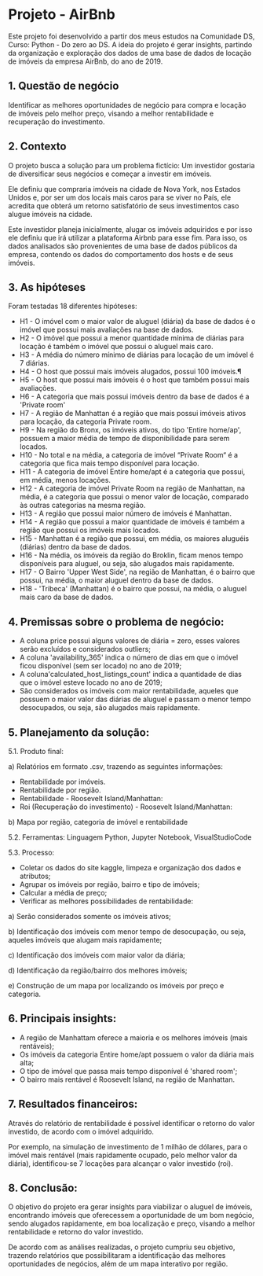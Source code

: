 # Projeto - AirBnb
Este projeto foi desenvolvido a partir dos meus estudos na Comunidade DS, Curso: Python - Do zero ao DS. 
A ideia do projeto é gerar insights, partindo da organização e exploração dos dados de uma base de dados de locação de imóveis da empresa AirBnb, do ano de 2019.

## 1. Questão de negócio
Identificar as melhores oportunidades de negócio para compra e locação de imóveis pelo melhor preço, visando a melhor rentabilidade e recuperação do investimento.

## 2. Contexto
O projeto busca a solução para um problema fictício: Um investidor gostaria de diversificar seus negócios e começar a investir em imóveis. 

Ele definiu que compraria imóveis na cidade de Nova York, nos Estados Unidos e, por ser um dos locais mais caros para se viver no País, ele acredita que obterá um retorno satisfatório de seus investimentos caso alugue imóveis na cidade. 

Este investidor planeja inicialmente, alugar os imóveis adquiridos e por isso ele definiu que irá utilizar a plataforma Airbnb para esse fim. Para isso, os dados analisados são provenientes de uma base de dados públicos da empresa, contendo os dados do comportamento dos hosts e de seus imóveis.

## 3. As hipóteses
Foram testadas 18 diferentes hipóteses:

* H1 - O imóvel com o maior valor de aluguel (diária) da base de dados é o imóvel que possui mais avaliações na base de dados.
* H2 - O imóvel que possui a menor quantidade mínima de diárias para locação é também o imóvel que possui o aluguel mais caro.
* H3 - A média do número mínimo de diárias para locação de um imóvel é 7 diárias.
* H4 - O host que possui mais imóveis alugados, possui 100 imóveis.¶
* H5 - O host que possui mais imóveis é o host que também possui mais avaliações.
* H6 - A categoria que mais possui imóveis dentro da base de dados é a 'Private room'
* H7 - A região de Manhattan é a região que mais possui imóveis ativos para locação, da categoria Private room.
* H9 - Na região do Bronx, os imóveis ativos, do tipo 'Entire home/ap', possuem a maior média de tempo de disponibilidade para serem locados.
* H10 - No total e na média, a categoria de imóvel “Private Room“ é a categoria que fica mais tempo disponível para locação.
* H11 - A categoria de imóvel Entire home/apt é a categoria que possui, em média, menos locações.
* H12 - A categoria de imóvel Private Room na região de Manhattan, na média, é a categoria que possui o menor valor de locação, comparado às outras categorias na mesma região.
* H13 - A região que possui maior número de imóveis é Manhattan.
* H14 - A região que possui a maior quantidade de imóveis é também a região que possui os imóveis mais locados.
* H15 - Manhattan é a região que possui, em média, os maiores aluguéis (diárias) dentro da base de dados.
* H16 - Na média,  os imóveis da região do Broklin, ficam menos tempo disponíveis para aluguel, ou seja, são alugados mais rapidamente.
* H17 - O Bairro 'Upper West Side', na região de Manhattan, é o bairro que possui, na média, o maior aluguel dentro da base de dados.
* H18 - 'Tribeca' (Manhattan) é o bairro que possui, na média, o aluguel mais caro da base de dados.

## 4. Premissas sobre o problema de negócio:
* A coluna price possui alguns valores de diária = zero, esses valores serão excluídos e considerados outliers;
* A coluna 'availability_365' indica o número de dias em que o imóvel ficou disponível (sem ser locado) no ano de 2019;
* A coluna'calculated_host_listings_count' indica a quantidade de dias que o imóvel esteve locado no ano de 2019;
* São considerados os imóveis com maior rentabilidade, aqueles que possuem o maior valor das diárias de aluguel e passam o menor tempo desocupados, ou seja, são alugados mais rapidamente.

## 5.  Planejamento da solução:
5.1. Produto final: 

a) Relatórios em formato .csv, trazendo as seguintes informações:
* Rentabilidade por imóveis.
* Rentabilidade por região.
* Rentabilidade - Roosevelt Island/Manhattan:
* Roi (Recuperação do investimento) - Roosevelt Island/Manhattan:

b) Mapa por região, categoria de imóvel e rentabilidade

5.2. Ferramentas: Linguagem Python, Jupyter Notebook, VisualStudioCode

5.3.  Processo: 
- Coletar os dados do site kaggle, limpeza e organização dos dados e atributos;
- Agrupar os imóveis por região, bairro e tipo de imóveis;
- Calcular a média de preço;
- Verificar as melhores possibilidades de rentabilidade:

a) Serão considerados somente os imóveis ativos; 

b) Identificação dos imóveis com menor tempo de desocupação, ou seja, aqueles imóveis que alugam mais rapidamente;

c) Identificação dos imóveis com maior valor da diária;

d) Identificação da região/bairro dos melhores imóveis;

e) Construção de um mapa por localizando os imóveis por preço e categoria.

## 6. Principais insights:
* A região de Manhattam oferece a maioria e os melhores imóveis (mais rentáveis);
* Os imóveis da categoria Entire home/apt possuem o valor da diária mais alta;
* O tipo de imóvel que passa mais tempo disponível é 'shared room';
* O bairro mais rentável é Roosevelt Island, na região de Manhattan.
  

## 7. Resultados financeiros:
Através do relatório de rentabilidade é possível identificar o retorno do valor investido, de acordo com o imóvel adquirido. 

Por exemplo, na simulação de investimento de 1 milhão de dólares, para o imóvel mais rentável (mais rapidamente ocupado, pelo melhor valor da diária), identificou-se 7 locações para alcançar o valor investido (roi).

## 8. Conclusão:
O objetivo do projeto era gerar insights para viabilizar o aluguel de imóveis, encontrando imóveis que oferecessem a oportunidade de um bom negócio, sendo alugados rapidamente, em boa localização e preço, visando a melhor rentabilidade e retorno do valor investido. 

De acordo com as análises realizadas, o projeto cumpriu seu objetivo, trazendo relatórios que possibilitaram a identificação das melhores oportunidades de negócios, além de um mapa interativo por região. 
